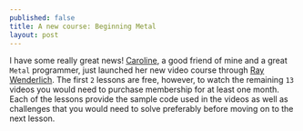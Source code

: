 ```yaml
---
published: false
title: A new course: Beginning Metal
layout: post
---
```

I have some really great news! [Caroline](https://twitter.com/carolinebegbie), a good friend of mine and a great `Metal` programmer, just launched her new video course through [Ray Wenderlich](https://www.raywenderlich.com/147786/new-course-beginning-metal). The first `2` lessons are free, however, to watch the remaining `13` videos you would need to purchase membership for at least one month. Each of the lessons provide the sample code used in the videos as well as challenges that you would need to solve preferably before moving on to the next lesson.
